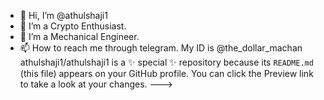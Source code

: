 - 👋 Hi, I’m @athulshaji1
- 👀 I’m a Crypto Enthusiast.
- 🌱 I’m a Mechanical Engineer. 
- 📫 How to reach me through telegram. My ID is @the_dollar_machan
athulshaji1/athulshaji1 is a ✨ special ✨ repository because its `README.md` (this file) appears on your GitHub profile.
You can click the Preview link to take a look at your changes.
--->
